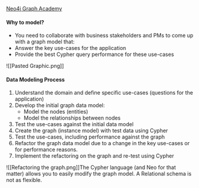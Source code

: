 [Neo4j Graph Academy]([https://graphacademy.neo4j.com/courses/modeling-fundamentals/1-getting-started/1-what-is-modeling/](https://graphacademy.neo4j.com/courses/modeling-fundamentals/1-getting-started/1-what-is-modeling/))

#### Why to model?
- You need to collaborate with business stakeholders and PMs to come up with a graph model that:
- Answer the key use-cases for the application
- Provide the best Cypher query performance for these use-cases

![[Pasted Graphic.png]]

#### Data Modeling Process
1. Understand the domain and define specific use-cases (questions for the application)
2. Develop the initial graph data model:
	- Model the nodes (entities)
	- Model the relationships between nodes
3. Test the use-cases against the initial data model
4. Create the graph (instance model) with test data using Cypher
5. Test the use-cases, including performance against the graph
6. Refactor the graph data model due to a change in the key use-cases or for performance reasons.
7. Implement the refactoring on the graph and re-test using Cypher

![[Refactoring the graph.png]]The Cypher language (and Neo for that matter) allows you to easily modify the graph model. A Relational schema is not as flexible.